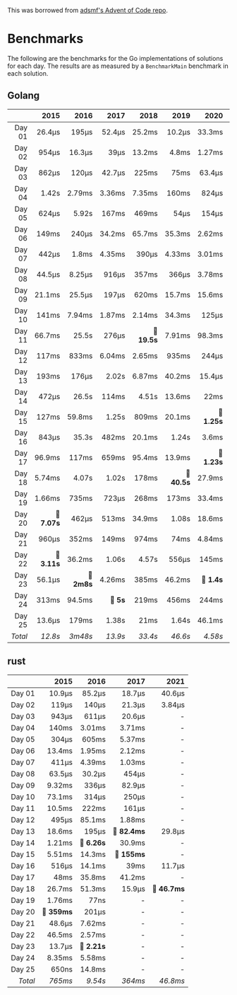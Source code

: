 This was borrowed from [adsmf's Advent of Code repo](https://github.com/adsmf/adventofcode/tree/master/benchmarks).

# Benchmarks
The following are the benchmarks for the Go implementations of solutions for each day. The results are as measured by a `BenchmarkMain` benchmark in each solution.

## Golang
 &nbsp;  | 2015 | 2016 | 2017 | 2018 | 2019 | 2020 | 2021
 ---:  | ---:  | ---:  | ---:  | ---:  | ---:  | ---:  | ---: 
Day 01 | 26.4µs | 195µs | 52.4µs | 25.2ms | 10.2µs | 33.3ms | 46.8µs
Day 02 | 954µs | 16.3µs | 39µs | 13.2ms | 4.8ms | 1.27ms | 694µs
Day 03 | 862µs | 120µs | 42.7µs | 225ms | 75ms | 63.4µs | 139µs
Day 04 | 1.42s | 2.79ms | 3.36ms | 7.35ms | 160ms | 824µs | 396µs
Day 05 | 624µs | 5.92s | 167ms | 469ms | 54µs | 154µs | 1.6ms
Day 06 | 149ms | 240µs | 34.2ms | 65.7ms | 35.3ms | 2.62ms | 190µs
Day 07 | 442µs | 1.8ms | 4.35ms | 390µs | 4.33ms | 3.01ms | 109µs
Day 08 | 44.5µs | 8.25µs | 916µs | 357ms | 366µs | 3.78ms | 821µs
Day 09 | 21.1ms | 25.5µs | 197µs | 620ms | 15.7ms | 15.6ms | 1.09ms
Day 10 | 141ms | 7.94ms | 1.87ms | 2.14ms | 34.3ms | 125µs | 60.7µs
Day 11 | 66.7ms | 25.5s | 276µs | **🔴 19.5s** | 7.91ms | 98.3ms | 848µs
Day 12 | 117ms | 833ms | 6.04ms | 2.65ms | 935ms | 244µs | 848µs
Day 13 | 193ms | 176µs | 2.02s | 6.87ms | 40.2ms | 15.4µs | 440µs
Day 14 | 472µs | 26.5s | 114ms | 4.51s | 13.6ms | 22ms | 466µs
Day 15 | 127ms | 59.8ms | 1.25s | 809ms | 20.1ms | **🔴 1.25s** | 365ms
Day 16 | 843µs | 35.3s | 482ms | 20.1ms | 1.24s | 3.6ms | 28.1µs
Day 17 | 96.9ms | 117ms | 659ms | 95.4ms | 13.9ms | **🔴 1.23s** | 2.6ms
Day 18 | 5.74ms | 4.07s | 1.02s | 178ms | **🔴 40.5s** | 27.9ms | 61.9ms
Day 19 | 1.66ms | 735ms | 723µs | 268ms | 173ms | 33.4ms | **🔴 5.75s**
Day 20 | **🔴 7.07s** | 462µs | 513ms | 34.9ms | 1.08s | 18.6ms | 32.6ms
Day 21 | 960µs | 352ms | 149ms | 974ms | 74ms | 4.84ms | -
Day 22 | **🔴 3.11s** | 36.2ms | 1.06s | 4.57s | 556µs | 145ms | -
Day 23 | 56.1µs | **🔴 2m8s** | 4.26ms | 385ms | 46.2ms | **🔴 1.4s** | -
Day 24 | 313ms | 94.5ms | **🔴 5s** | 219ms | 456ms | 244ms | -
Day 25 | 13.6µs | 179ms | 1.38s | 21ms | 1.64s | 46.1ms | -
*Total* | *12.8s* | *3m48s* | *13.9s* | *33.4s* | *46.6s* | *4.58s* | *6.22s*


## rust
 &nbsp;  | 2015 | 2016 | 2017 | 2021
 ---:  | ---:  | ---:  | ---:  | ---: 
Day 01 | 10.9µs | 85.2µs | 18.7µs | 40.6µs
Day 02 | 119µs | 140µs | 21.3µs | 3.84µs
Day 03 | 943µs | 611µs | 20.6µs | -
Day 04 | 140ms | 3.01ms | 3.71ms | -
Day 05 | 304µs | 605ms | 5.37ms | -
Day 06 | 13.4ms | 1.95ms | 2.12ms | -
Day 07 | 411µs | 4.39ms | 1.03ms | -
Day 08 | 63.5µs | 30.2µs | 454µs | -
Day 09 | 9.32ms | 336µs | 82.9µs | -
Day 10 | 73.1ms | 314µs | 250µs | -
Day 11 | 10.5ms | 222ms | 161µs | -
Day 12 | 495µs | 85.1ms | 1.88ms | -
Day 13 | 18.6ms | 195µs | **🔴 82.4ms** | 29.8µs
Day 14 | 1.21ms | **🔴 6.26s** | 30.9ms | -
Day 15 | 5.51ms | 14.3ms | **🔴 155ms** | -
Day 16 | 516µs | 14.1ms | 39ms | 11.7µs
Day 17 | 48ms | 35.8ms | 41.2ms | -
Day 18 | 26.7ms | 51.3ms | 15.9µs | **🔴 46.7ms**
Day 19 | 1.76ms | 77ns | - | -
Day 20 | **🔴 359ms** | 201µs | - | -
Day 21 | 48.6µs | 7.62ms | - | -
Day 22 | 46.5ms | 2.57ms | - | -
Day 23 | 13.7µs | **🔴 2.21s** | - | -
Day 24 | 8.35ms | 5.58ms | - | -
Day 25 | 650ns | 14.8ms | - | -
*Total* | *765ms* | *9.54s* | *364ms* | *46.8ms*

